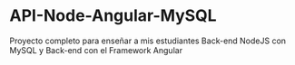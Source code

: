 # API-Node-Angular-MySQL
Proyecto completo para enseñar a mis estudiantes Back-end NodeJS con MySQL y Back-end con el Framework Angular
